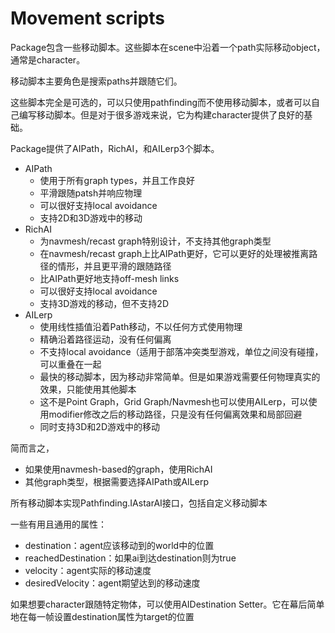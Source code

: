 # Movement scripts

Package包含一些移动脚本。这些脚本在scene中沿着一个path实际移动object，通常是character。

移动脚本主要角色是搜索paths并跟随它们。

这些脚本完全是可选的，可以只使用pathfinding而不使用移动脚本，或者可以自己编写移动脚本。但是对于很多游戏来说，它为构建character提供了良好的基础。

Package提供了AIPath，RichAI，和AILerp3个脚本。

- AIPath
  - 使用于所有graph types，并且工作良好
  - 平滑跟随patsh并响应物理
  - 可以很好支持local avoidance
  - 支持2D和3D游戏中的移动
- RichAI
  - 为navmesh/recast graph特别设计，不支持其他graph类型
  - 在navmesh/recast graph上比AIPath更好，它可以更好的处理被推离路径的情形，并且更平滑的跟随路径
  - 比AIPath更好地支持off-mesh links
  - 可以很好支持local avoidance
  - 支持3D游戏的移动，但不支持2D
- AILerp
  - 使用线性插值沿着Path移动，不以任何方式使用物理
  - 精确沿着路径运动，没有任何偏离
  - 不支持local avoidance（适用于部落冲突类型游戏，单位之间没有碰撞，可以重叠在一起
  - 最快的移动脚本，因为移动非常简单。但是如果游戏需要任何物理真实的效果，只能使用其他脚本
  - 这不是Point Graph，Grid Graph/Navmesh也可以使用AILerp，可以使用modifier修改之后的移动路径，只是没有任何偏离效果和局部回避
  - 同时支持3D和2D游戏中的移动

简而言之，

- 如果使用navmesh-based的graph，使用RichAI
- 其他graph类型，根据需要选择AIPath或AILerp

所有移动脚本实现Pathfinding.IAstarAI接口，包括自定义移动脚本

一些有用且通用的属性：

- destination：agent应该移动到的world中的位置
- reachedDestination：如果ai到达destination则为true
- velocity：agent实际的移动速度
- desiredVelocity：agent期望达到的移动速度

如果想要character跟随特定物体，可以使用AIDestination Setter。它在幕后简单地在每一帧设置destination属性为target的位置
